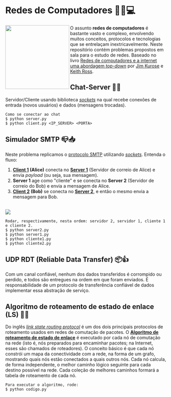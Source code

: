 # Redes de Computadores :mag_right::globe_with_meridians::computer:
<img align="left" width="200" height="200" src="https://upload.wikimedia.org/wikipedia/commons/thumb/8/80/Gnome-preferences-system-network.svg/200px-Gnome-preferences-system-network.svg.png">

O assunto **redes de computadores** é bastante vasto e complexo, envolvendo muitos conceitos, protocolos e tecnologias que se entrelaçam inextricavelmente. Neste repositório contém problemas propostos em sala para o estudo de redes. Baseado no livro [Redes de computadores e a internet uma abordagem *top-down*](https://www.amazon.com.br/Redes-Computadores-Internet-Abordagem-Top-Down/dp/8581436773) por [Jim Kurose](https://en.wikipedia.org/wiki/Jim_Kurose) e [Keith Ross](https://en.wikipedia.org/wiki/Keith_W._Ross).

Chat-Server :bust_in_silhouette::speech_balloon:
------
Servidor/Cliente usando biblioteca [*sockets*](https://pt.wikipedia.org/wiki/Soquete_de_rede) na qual recebe conexões de entrada (novos usuários) e dados (mensagens trocadas).
```
Como se conectar ao chat
$ python server.py
$ python client.py <IP_SERVER> <PORTA>
```

Simulador SMTP :mailbox_closed::inbox_tray:
------
Neste problema replicamos o [protocolo SMTP](https://pt.wikipedia.org/wiki/Simple_Mail_Transfer_Protocol) utilizando [*sockets*](https://pt.wikipedia.org/wiki/Soquete_de_rede). Entenda o fluxo:<br/>
1. **[Client 1](./smtp-socket/client1.py) (Alice)** conecta no **[Server 1](./smtp-socket/server1.py)** (Servidor de correio de Alice) e envia *payload* (ou seja, sua mensagem).
2. **Server 1** age como "cliente" e se conecta no **Server 2** (Servidor de correio do Bob) e envia a mensagem de Alice.
3. **[Client 2](./smtp-socket/client2.py) (Bob)** se conecta no **[Server 2](./smtp-socket/server2.py)**, e então o mesmo envia a mensagem para Bob.
<br/>
<img align="center" src="http://imagem.b2s-space.com/upimg/60505/0/e235c8edfb.jpeg"><br/>

```
Rodar, respectivamente, nesta ordem: servidor 2, servidor 1, cliente 1 e cliente 2.
$ python server2.py
$ python server1.py
$ python cliente1.py
$ python cliente2.py
```

UDP RDT (Reliable Data Transfer) :package::thumbsup:
------
Com um canal confiável, nenhum dos dados transferidos é corrompido ou perdido, e todos são entregues na ordem em que foram enviados. É responsabilidade de um protocolo de transferência confiável de dados implementar essa abstração de serviço.

Algoritmo de roteamento de estado de enlace (LS) :arrows_counterclockwise::soon:
------
Do inglês [*link state routing protocol*](https://en.wikipedia.org/wiki/Link-state_routing_protocol) é um dos dois principais protocolos de roteamento usados em redes de comutação de pacotes. 
O **[Algoritmo de roteamento de estado de enlace](./CaminhoMinimoRoteamento/codigo.py)** é executado por cada nó de comutação na rede (isto é, nós preparados para encaminhar pacotes; na Internet, esses são chamados de roteadores). O conceito básico é que cada nó constrói um mapa da conectividade com a rede, na forma de um grafo, mostrando quais nós estão conectados a quais outros nós. Cada nó calcula, de forma independente, o melhor caminho lógico seguinte para cada destino possível na rede. Cada coleção de melhores caminhos formará a tabela de roteamento de cada nó.

```
Para executar o algoritmo, rode:
$ python codigo.py
```
